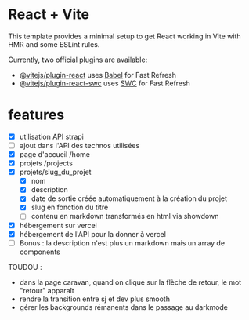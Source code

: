 # React + Vite

This template provides a minimal setup to get React working in Vite with HMR and some ESLint rules.

Currently, two official plugins are available:

- [@vitejs/plugin-react](https://github.com/vitejs/vite-plugin-react/blob/main/packages/plugin-react/README.md) uses [Babel](https://babeljs.io/) for Fast Refresh
- [@vitejs/plugin-react-swc](https://github.com/vitejs/vite-plugin-react-swc) uses [SWC](https://swc.rs/) for Fast Refresh

# features
- [x] utilisation API strapi
- [ ] ajout dans l'API des technos utilisées
- [x] page d'accueil /home
- [x] projets /projects
- [x] projets/slug_du_projet
  - [x] nom
  - [x] description
  - [x] date de sortie créée automatiquement à la création du projet
  - [x] slug en fonction du titre
  - [ ] contenu en markdown transformés en html via showdown

- [x] hébergement sur vercel
- [x] hébergement de l'API pour la donner à vercel
- [ ] Bonus : la description n'est plus un markdown mais un array de components

TOUDOU :
- dans la page caravan, quand on clique sur la flèche de retour, le mot "retour" apparaît
- rendre la transition entre sj et dev plus smooth
- gérer les backgrounds rémanents dans le passage au darkmode
